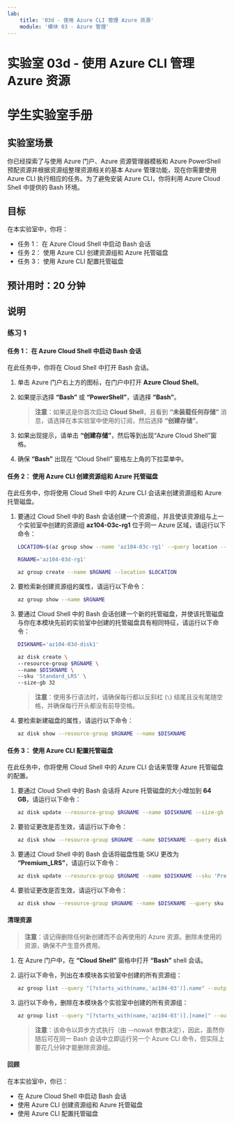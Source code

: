 ```yaml
---
lab:
    title: '03d - 使用 Azure CLI 管理 Azure 资源'
    module: '模块 03 - Azure 管理'
---
```


# 实验室 03d - 使用 Azure CLI 管理 Azure 资源
# 学生实验室手册

## 实验室场景

你已经探索了与使用 Azure 门户、Azure 资源管理器模板和 Azure PowerShell 预配资源并根据资源组整理资源相关的基本 Azure 管理功能，现在你需要使用 Azure CLI 执行相应的任务。为了避免安装 Azure CLI，你将利用 Azure Cloud Shell 中提供的 Bash 环境。

## 目标

在本实验室中，你将：

+ 任务 1： 在 Azure Cloud Shell 中启动 Bash 会话
+ 任务 2： 使用 Azure CLI 创建资源组和 Azure 托管磁盘
+ 任务 3： 使用 Azure CLI 配置托管磁盘

## 预计用时：20 分钟

## 说明

### 练习 1

#### 任务 1： 在 Azure Cloud Shell 中启动 Bash 会话

在此任务中，你将在 Cloud Shell 中打开 Bash 会话。 

1. 单击 Azure 门户右上方的图标，在门户中打开 **Azure Cloud Shell**。

1. 如果提示选择 **“Bash”** 或 **“PowerShell”**，请选择 **“Bash”**。 

    >**注意**：如果这是你首次启动 **Cloud Shell**，且看到 **“未装载任何存储”** 消息，请选择在本实验室中使用的订阅，然后选择 **“创建存储”**。 

1. 如果出现提示，请单击 **“创建存储”**，然后等到出现“Azure Cloud Shell”窗格。 

1. 确保 **“Bash”** 出现在 “Cloud Shell” 窗格左上角的下拉菜单中。

#### 任务 2： 使用 Azure CLI 创建资源组和 Azure 托管磁盘

在此任务中，你将使用 Cloud Shell 中的 Azure CLI 会话来创建资源组和 Azure 托管磁盘。

1. 要通过 Cloud Shell 中的 Bash 会话创建一个资源组，并且使该资源组与上一个实验室中创建的资源组 **az104-03c-rg1** 位于同一 Azure 区域，请运行以下命令：

   ```sh
   LOCATION=$(az group show --name 'az104-03c-rg1' --query location --out tsv)

   RGNAME='az104-03d-rg1'

   az group create --name $RGNAME --location $LOCATION
   ```
1. 要检索新创建资源组的属性，请运行以下命令：

   ```sh
   az group show --name $RGNAME
   ```
1. 要通过 Cloud Shell 中的 Bash 会话创建一个新的托管磁盘，并使该托管磁盘与你在本模块先前的实验室中创建的托管磁盘具有相同特征，请运行以下命令：

   ```sh
   DISKNAME='az104-03d-disk1'

   az disk create \
   --resource-group $RGNAME \
   --name $DISKNAME \
   --sku 'Standard_LRS' \
   --size-gb 32
   ```
    >**注意**：使用多行语法时，请确保每行都以反斜杠 (`\`) 结尾且没有尾随空格，并确保每行开头都没有前导空格。

1. 要检索新建磁盘的属性，请运行以下命令：

   ```sh
   az disk show --resource-group $RGNAME --name $DISKNAME
   ```

#### 任务 3： 使用 Azure CLI 配置托管磁盘

在此任务中，你将使用 Cloud Shell 中的 Azure CLI 会话来管理 Azure 托管磁盘的配置。 

1. 要通过 Cloud Shell 中的 Bash 会话将 Azure 托管磁盘的大小增加到 **64 GB**，请运行以下命令：

   ```sh
   az disk update --resource-group $RGNAME --name $DISKNAME --size-gb 64
   ```

1. 要验证更改是否生效，请运行以下命令：

   ```sh
   az disk show --resource-group $RGNAME --name $DISKNAME --query diskSizeGb
   ```

1. 要通过 Cloud Shell 中的 Bash 会话将磁盘性能 SKU 更改为 **“Premium_LRS”**，请运行以下命令：

   ```sh
   az disk update --resource-group $RGNAME --name $DISKNAME --sku 'Premium_LRS'
   ```

1. 要验证更改是否生效，请运行以下命令：

   ```sh
   az disk show --resource-group $RGNAME --name $DISKNAME --query sku
   ```

#### 清理资源

   >**注意**：请记得删除任何新创建而不会再使用的 Azure 资源。删除未使用的资源，确保不产生意外费用。

1. 在 Azure 门户中，在 **“Cloud Shell”** 窗格中打开 **“Bash”** shell 会话。

1. 运行以下命令，列出在本模块各实验室中创建的所有资源组：

   ```sh
   az group list --query "[?starts_with(name,'az104-03')].name" --output tsv
   ```

1. 运行以下命令，删除在本模块各个实验室中创建的所有资源组：

   ```sh
   az group list --query "[?starts_with(name,'az104-03')].[name]" --output tsv | xargs -L1 bash -c 'az group delete --name $0 --no-wait --yes'
   ```

    >**注意**：该命令以异步方式执行（由 --nowait 参数决定），因此，虽然你随后可在同一 Bash 会话中立即运行另一个 Azure CLI 命令，但实际上要花几分钟才能删除资源组。

#### 回顾

在本实验室中，你已：

- 在 Azure Cloud Shell 中启动 Bash 会话
- 使用 Azure CLI 创建资源组和 Azure 托管磁盘
- 使用 Azure CLI 配置托管磁盘

